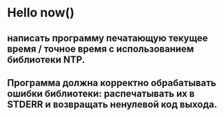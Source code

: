 # Hello now()
## написать программу печатающую текущее время / точное время с использованием библиотеки NTP.

## Программа должна корректно обрабатывать ошибки библиотеки: распечатывать их в STDERR и возвращать ненулевой код выхода.